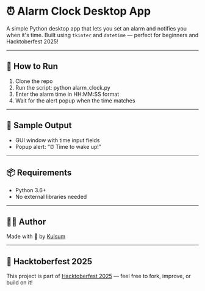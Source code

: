 # ⏰ Alarm Clock Desktop App

A simple Python desktop app that lets you set an alarm and notifies you when it's time. Built using `tkinter` and `datetime` — perfect for beginners and Hacktoberfest 2025!

---

## 🚀 How to Run

1. Clone the repo
2. Run the script: python alarm_clock.py
3. Enter the alarm time in HH:MM:SS format
4. Wait for the alert popup when the time matches

---

## 🧪 Sample Output

- GUI window with time input fields
- Popup alert: “⏰ Time to wake up!”

---

## 📦 Requirements

- Python 3.6+
- No external libraries needed

---

## 🙋‍♀️ Author

Made with 💜 by [Kulsum](https://github.com/Kulsum-ahmad)

---

## 🎉 Hacktoberfest 2025

This project is part of [Hacktoberfest 2025](https://hacktoberfest.com/) — feel free to fork, improve, or build on it!